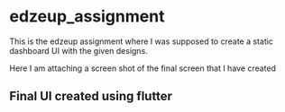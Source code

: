 # edzeup_assignment

This is the edzeup assignment where I was supposed to create a static dashboard UI with the given designs.

Here I am attaching a screen shot of the final screen that I have created

## Final UI created using flutter




